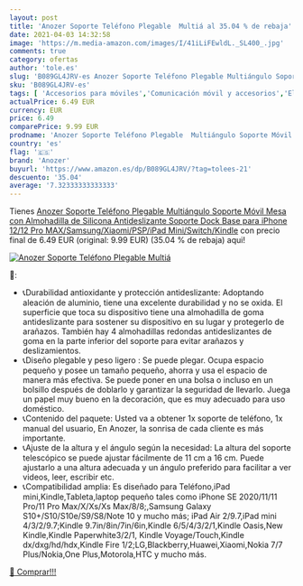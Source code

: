 ```yaml
---
layout: post
title: 'Anozer Soporte Teléfono Plegable  Multiá al 35.04 % de rebaja'
date: 2021-04-03 14:32:58
image: 'https://m.media-amazon.com/images/I/41iLiFEwldL._SL400_.jpg'
comments: true
category: ofertas
author: 'tole.es'
slug: 'B089GL4JRV-es Anozer Soporte Teléfono Plegable Multiángulo Soporte Móvil...'
sku: 'B089GL4JRV-es'
tags: [ 'Accesorios para móviles','Comunicación móvil y accesorios','Electrónica','Soportes para móviles','anozer','iphone', ]
actualPrice: 6.49 EUR
currency: EUR
price: 6.49
comparePrice: 9.99 EUR
prodname: 'Anozer Soporte Teléfono Plegable  Multiángulo Soporte Móvil Mesa con Almohadilla de Silicona Antideslizante  Soporte Dock Base para iPhone 12/12 Pro MAX/Samsung/Xiaomi/PSP/iPad Mini/Switch/Kindle'
country: 'es'
flag: '🇪🇸'
brand: 'Anozer'
buyurl: 'https://www.amazon.es/dp/B089GL4JRV/?tag=tolees-21'
descuento: '35.04'
average: '7.32333333333333'
---
```


Tienes [Anozer Soporte Teléfono Plegable  Multiángulo Soporte Móvil Mesa con Almohadilla de Silicona Antideslizante  Soporte Dock Base para iPhone 12/12 Pro MAX/Samsung/Xiaomi/PSP/iPad Mini/Switch/Kindle](https://www.amazon.es/dp/B089GL4JRV/?tag=tolees-21) con precio final de  6.49 EUR (original: 9.99 EUR) (35.04 %  de rebaja) aqui!

[![Anozer Soporte Teléfono Plegable  Multiá](https://m.media-amazon.com/images/I/41iLiFEwldL._SL400_.jpg)](https://www.amazon.es/dp/B089GL4JRV/?tag=tolees-21)

🔎:

- 📞Durabilidad antioxidante y protección antideslizante: Adoptando aleación de aluminio, tiene una excelente durabilidad y no se oxida. El superficie que toca su dispositivo tiene una almohadilla de goma antideslizante para sostener su dispositivo en su lugar y protegerlo de arañazos. También hay 4 almohadillas redondas antideslizantes de goma en la parte inferior del soporte para evitar arañazos y deslizamientos.
- 📞Diseño plegable y peso ligero : Se puede plegar. Ocupa espacio pequeño y posee un tamaño pequeño, ahorra y usa el espacio de manera más efectiva. Se puede poner en una bolsa o incluso en un bolsillo después de doblarlo y garantizar la seguridad de llevarlo. Juega un papel muy bueno en la decoración, que es muy adecuado para uso doméstico.
- 📞Contenido del paquete: Usted va a obtener 1x soporte de teléfono, 1x manual del usuario, En Anozer, la sonrisa de cada cliente es más importante.
- 📞Ajuste de la altura y el ángulo según la necesidad: La altura del soporte telescópico se puede ajustar fácilmente de 11 cm a 16 cm. Puede ajustarlo a una altura adecuada y un ángulo preferido para facilitar a ver videos, leer, escribir etc.
- 📞Compatibilidad amplia: Es diseñado para Teléfono,iPad mini,Kindle,Tableta,laptop pequeño tales como iPhone SE 2020/11/11 Pro/11 Pro Max/X/Xs/Xs Max/8/8;,Samsung Galaxy S10+/S10/S10e/S9/S8/Note 10 y mucho más; iPad Air 2/9.7,iPad mini 4/3/2/9.7;Kindle 9.7in/8in/7in/6in,Kindle 6/5/4/3/2/1,Kindle Oasis,New Kindle,Kindle Paperwhite3/2/1, Kindle Voyage/Touch,Kindle dx/dxg/hd/hdx,Kindle Fire 1/2;LG,Blackberry,Huawei,Xiaomi,Nokia 7/7 Plus/Nokia,One Plus,Motorola,HTC y mucho más.

[🛒 Comprar!!!](https://www.amazon.es/dp/B089GL4JRV/?tag=tolees-21)
